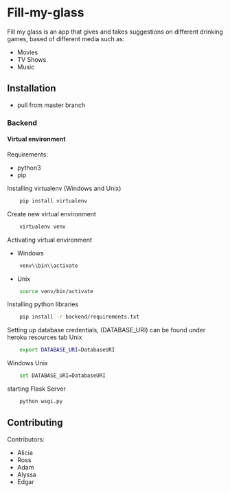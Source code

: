 # Fill-my-glass

Fill my glass is an app that gives and takes suggestions on different drinking games, based of different media
such as:
 - Movies
 - TV Shows
 - Music

## Installation
 - pull from master branch
### Backend
#### Virtual environment 
Requirements:
- python3
- pip

Installing virtualenv (Windows and Unix)
```bash
    pip install virtualenv
```
Create new virtual environment
```bash
    virtualenv venv
```
Activating virtual environment
-   Windows
```bash
    venv\\bin\\activate
```
- Unix
```bash
    source venv/bin/activate
```

Installing python libraries
```bash
    pip install -r backend/requirements.txt
```
Setting up database credentials, (DATABASE_URI) can be found under heroku resources tab
Unix
```bash
    export DATABASE_URI=DatabaseURI
```
Windows
Unix
```bash
    set DATABASE_URI=DatabaseURI
```

starting Flask Server
```bash
    python wsgi.py
```
## Contributing
Contributors:
- Alicia 
- Ross
- Adam
- Alyssa
- Edgar 